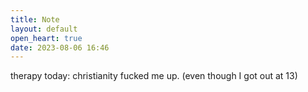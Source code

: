 ```yaml
---
title: Note
layout: default
open_heart: true
date: 2023-08-06 16:46
---
```


therapy today: christianity fucked me up. (even though I got out at 13)
